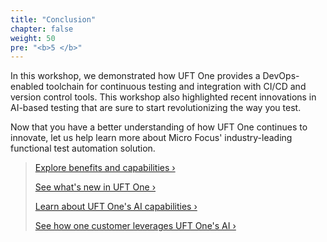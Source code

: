 ```yaml
---
title: "Conclusion"
chapter: false
weight: 50
pre: "<b>5 </b>"
---
```


In this workshop, we demonstrated how UFT One provides a DevOps-enabled toolchain for continuous testing and integration with CI/CD and version control tools. This workshop also highlighted recent innovations in AI-based testing that are sure to start revolutionizing the way you test.

Now that you have a better understanding of how UFT One continues to innovate, let us help learn more about Micro Focus' industry-leading functional test automation solution.

> [Explore benefits and capabilities ›](https://www.microfocus.com/en-us/products/uft-one/overview)
>
> [See what's new in UFT One ›](https://www.microfocus.com/media/what's-new/micro-focus-unified-functional-testing-whats-new.pdf)
>
> [Learn about UFT One's AI capabilities ›](https://players.brightcove.net/5456344257001/HkaDA1joZ_default/index.html?videoId=6198914670001&utm_campaign=00175416)
>
> [See how one customer leverages UFT One's AI ›](https://content.microfocus.com/vuna-adm-automation-testing/how-ai-cut-new-mobile?utm_campaign=vuna)